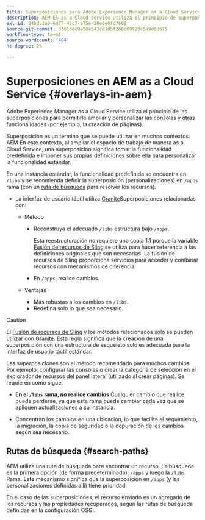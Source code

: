 ```yaml
---
title: Superposiciones para Adobe Experience Manager as a Cloud Service
description: AEM El as a Cloud Service utiliza el principio de superposiciones para permitirle ampliar y personalizar las consolas y otras funcionalidades
exl-id: 24bdb1a9-6d77-43c7-a75e-28e6e0fd7608
source-git-commit: d361ddc9a50a543cd1d5f260c09920c5a9d6d675
workflow-type: tm+mt
source-wordcount: '404'
ht-degree: 2%

---
```


# Superposiciones en AEM as a Cloud Service {#overlays-in-aem}

Adobe Experience Manager as a Cloud Service utiliza el principio de las superposiciones para permitirle ampliar y personalizar las consolas y otras funcionalidades (por ejemplo, la creación de páginas).

Superposición es un término que se puede utilizar en muchos contextos. AEM En este contexto, al ampliar el espacio de trabajo de manera as a Cloud Service, una superposición significa tomar la funcionalidad predefinida e imponer sus propias definiciones sobre ella para personalizar la funcionalidad estándar.

En una instancia estándar, la funcionalidad predefinida se encuentra en `/libs` y se recomienda definir la superposición (personalizaciones) en `/apps` rama (con un [ruta de búsqueda](#search-paths) para resolver los recursos).

* La interfaz de usuario táctil utiliza [Granite](https://developer.adobe.com/experience-manager/reference-materials/6-5/granite-ui/api/jcr_root/libs/granite/ui/index.html)Superposiciones relacionadas con:

   * Método

      * Reconstruya el adecuado `/libs` estructura bajo `/apps`.

        Esta reestructuración no requiere una copia 1:1 porque la variable [Fusión de recursos de Sling](/help/implementing/developing/introduction/sling-resource-merger.md) se utiliza para hacer referencia a las definiciones originales que son necesarias. La fusión de recursos de Sling proporciona servicios para acceder y combinar recursos con mecanismos de diferencia.

      * En `/apps`, realice cambios.

   * Ventajas

      * Más robustas a los cambios en `/libs`.
      * Redefina solo lo que sea necesario.

>[!CAUTION]
>
>El [Fusión de recursos de Sling](/help/implementing/developing/introduction/sling-resource-merger.md) y los métodos relacionados solo se pueden utilizar con [Granite](https://developer.adobe.com/experience-manager/reference-materials/6-5/granite-ui/api/jcr_root/libs/granite/ui/index.html). Esta regla significa que la creación de una superposición con una estructura de esqueleto solo es adecuada para la interfaz de usuario táctil estándar.

Las superposiciones son el método recomendado para muchos cambios. Por ejemplo, configurar las consolas o crear la categoría de selección en el explorador de recursos del panel lateral (utilizado al crear páginas). Se requieren como sigue:

* **En el `/libs` rama, *no* realice cambios**
Cualquier cambio que realice puede perderse, ya que esta rama puede cambiar cada vez que se apliquen actualizaciones a su instancia.

* Concentran los cambios en una ubicación, lo que facilita el seguimiento, la migración, la copia de seguridad o la depuración de los cambios según sea necesario.

## Rutas de búsqueda {#search-paths}

AEM utiliza una ruta de búsqueda para encontrar un recurso. La búsqueda es la primera opción (de forma predeterminada): `/apps` y luego la `/libs` Rama. Este mecanismo significa que la superposición en `/apps` (y las personalizaciones definidas allí) tiene prioridad.

En el caso de las superposiciones, el recurso enviado es un agregado de los recursos y las propiedades recuperados, según las rutas de búsqueda definidas en la configuración OSGi.
